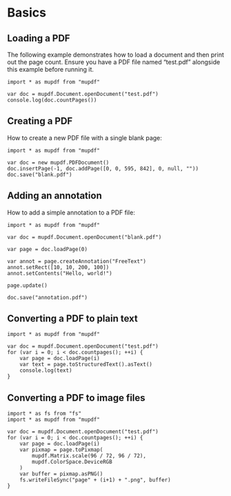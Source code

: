 # Basics

## Loading a PDF

The following example demonstrates how to load a document and then print out the page count.
Ensure you have a PDF file named “test.pdf” alongside this example before running it.

```none
import * as mupdf from "mupdf"

var doc = mupdf.Document.openDocument("test.pdf")
console.log(doc.countPages())
```

## Creating a PDF

How to create a new PDF file with a single blank page:

```none
import * as mupdf from "mupdf"

var doc = new mupdf.PDFDocument()
doc.insertPage(-1, doc.addPage([0, 0, 595, 842], 0, null, ""))
doc.save("blank.pdf")
```

## Adding an annotation

How to add a simple annotation to a PDF file:

```none
import * as mupdf from "mupdf"

var doc = mupdf.Document.openDocument("blank.pdf")

var page = doc.loadPage(0)

var annot = page.createAnnotation("FreeText")
annot.setRect([10, 10, 200, 100])
annot.setContents("Hello, world!")

page.update()

doc.save("annotation.pdf")
```

## Converting a PDF to plain text

```none
import * as mupdf from "mupdf"

var doc = mupdf.Document.openDocument("test.pdf")
for (var i = 0; i < doc.countpages(); ++i) {
	var page = doc.loadPage(i)
	var text = page.toStructuredText().asText()
	console.log(text)
}
```

## Converting a PDF to image files

```none
import * as fs from "fs"
import * as mupdf from "mupdf"

var doc = mupdf.Document.openDocument("test.pdf")
for (var i = 0; i < doc.countpages(); ++i) {
	var page = doc.loadPage(i)
	var pixmap = page.toPixmap(
		mupdf.Matrix.scale(96 / 72, 96 / 72),
		mupdf.ColorSpace.DeviceRGB
	)
	var buffer = pixmap.asPNG()
	fs.writeFileSync("page" + (i+1) + ".png", buffer)
}
```
